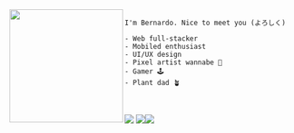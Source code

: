 <img align="left" height="200" src="https://64.media.tumblr.com/99a59c173ecefd9b436267c34fe80e0f/tumblr_ozkius8tCY1wfxff7o1_500.gifv"/>

````
I'm Bernardo. Nice to meet you (よろしく) 

- Web full-stacker
- Mobiled enthusiast 
- UI/UX design 
- Pixel artist wannabe 👾 
- Gamer 🕹
- Plant dad 🪴
````
<br/>

[<img src="https://img.shields.io/badge/linkedin-%230077B5.svg?&style=for-the-badge&logo=linkedin&logoColor=white" />](https://www.linkedin.com/in/bbechtold/) [<img src = "https://img.shields.io/badge/Gmail-D14836?style=for-the-badge&logo=gmail&logoColor=white">](mailto:bechtold.bernardo@gmail.com)[<img src = "https://img.shields.io/badge/twitter-%230077B5.svg?&style=for-the-badge&logo=twitter&logoColor=white">](https://www.instagram.com/Berhell/) 
